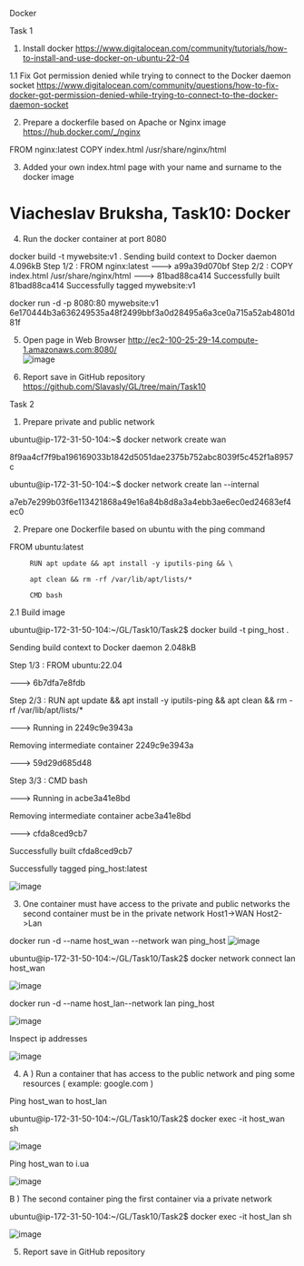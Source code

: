 Docker  

Task 1 

 1. Install docker 
 https://www.digitalocean.com/community/tutorials/how-to-install-and-use-docker-on-ubuntu-22-04  

1.1 Fix Got permission denied while trying to connect to the Docker daemon socket 
https://www.digitalocean.com/community/questions/how-to-fix-docker-got-permission-denied-while-trying-to-connect-to-the-docker-daemon-socket  

2. Prepare a dockerfile based on Apache or Nginx image https://hub.docker.com/_/nginx   

FROM nginx:latest 
COPY index.html /usr/share/nginx/html 

3. Added your own index.html page with your name and surname to the docker image  

<html> 
  <head> 
    <title>Viacheslav Bruksha, Task10: Docker</title> 
  </head> 
  <body> 
    <h1>Viacheslav Bruksha, Task10: Docker</h1> 
  </body> 
</html> 

4. Run the docker container at port 8080  

docker build -t mywebsite:v1 . 
Sending build context to Docker daemon  4.096kB 
Step 1/2 : FROM nginx:latest 
---> a99a39d070bf 
Step 2/2 : COPY index.html /usr/share/nginx/html 
---> 81bad88ca414 
Successfully built 81bad88ca414 
Successfully tagged mywebsite:v1 

docker run -d -p 8080:80 mywebsite:v1
6e170444b3a636249535a48f2499bbf3a0d28495a6a3ce0a715a52ab4801d81f

5. Open page in Web Browser 
http://ec2-100-25-29-14.compute-1.amazonaws.com:8080/  
![image](https://user-images.githubusercontent.com/44306982/214729686-f728b973-4b34-41d0-9dc1-a68a4d00ae41.png)

6. Report save in GitHub repository  
https://github.com/Slavasly/GL/tree/main/Task10


Task 2 

1. Prepare private and public network  

ubuntu@ip-172-31-50-104:~$ docker network create wan 

8f9aa4cf7f9ba196169033b1842d5051dae2375b752abc8039f5c452f1a8957c 

ubuntu@ip-172-31-50-104:~$ docker network create lan --internal 

a7eb7e299b03f6e113421868a49e16a84b8d8a3a4ebb3ae6ec0ed24683ef4ec0 

2. Prepare one Dockerfile based on ubuntu with the ping command  

FROM ubuntu:latest 

         RUN apt update && apt install -y iputils-ping && \ 

         apt clean && rm -rf /var/lib/apt/lists/* 

         CMD bash 

2.1 Build  image 

ubuntu@ip-172-31-50-104:~/GL/Task10/Task2$ docker build -t ping_host . 

Sending build context to Docker daemon  2.048kB 

Step 1/3 : FROM ubuntu:22.04 

---> 6b7dfa7e8fdb 

Step 2/3 : RUN apt update && apt install -y iputils-ping &&          apt clean && rm -rf /var/lib/apt/lists/* 

---> Running in 2249c9e3943a 

Removing intermediate container 2249c9e3943a 

---> 59d29d685d48 

Step 3/3 : CMD bash 

---> Running in acbe3a41e8bd 

Removing intermediate container acbe3a41e8bd 

---> cfda8ced9cb7 

Successfully built cfda8ced9cb7 

Successfully tagged ping_host:latest 

![image](https://user-images.githubusercontent.com/44306982/214942405-d65e7b69-3378-473a-8123-0d9bb1289fed.png)

3. One container must have access to the private and public networks the second container must be in the private network Host1->WAN Host2->Lan 

docker run -d --name host_wan --network wan ping_host 
![image](https://user-images.githubusercontent.com/44306982/214942744-cd9cba9f-d290-478a-8189-628157c8809f.png)

 

ubuntu@ip-172-31-50-104:~/GL/Task10/Task2$ docker network connect lan host_wan 

![image](https://user-images.githubusercontent.com/44306982/214942822-ba91aaf3-c6fd-4759-9c94-05764ecbd2dc.png)

 

docker run -d --name host_lan--network lan ping_host 

![image](https://user-images.githubusercontent.com/44306982/214943026-9b587a48-4665-4dc6-bfd2-5fdff48ddf44.png)

 

Inspect ip addresses 

![image](https://user-images.githubusercontent.com/44306982/214943117-b0db1719-a45b-4cbd-860d-9b1beedfe1a5.png)

 

 

4. A ) Run a container that has access to the public network and ping some resources ( example: google.com )  

Ping host_wan to host_lan 

ubuntu@ip-172-31-50-104:~/GL/Task10/Task2$ docker exec -it host_wan sh 

 ![image](https://user-images.githubusercontent.com/44306982/214943391-11dcd213-e6d4-437f-b83b-27e39714f476.png)


Ping host_wan to i.ua 

![image](https://user-images.githubusercontent.com/44306982/214943444-9dcb5ad7-5185-4595-8285-8cf12408d14b.png)

 

B ) The second container ping the first container via a private network  

ubuntu@ip-172-31-50-104:~/GL/Task10/Task2$ docker exec -it host_lan sh 

![image](https://user-images.githubusercontent.com/44306982/214943277-bed643f5-3917-440a-975f-2543052a8e2f.png)

 

5. Report save in GitHub repository  
